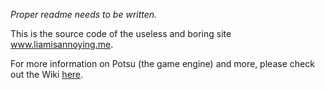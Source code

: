 _Proper readme needs to be written._

This is the source code of the useless and boring site www.liamisannoying.me.

For more information on Potsu (the game engine) and more, please check out the Wiki [here](https://github.com/The-Liamisannoying-Foundation/liamisannoyingme/wiki).
